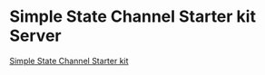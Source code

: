 Simple State Channel Starter kit Server
==============================

[Simple State Channel Starter kit](https://github.com/dcb9/simple-state-channel-demo/tree/starter-kit/)
